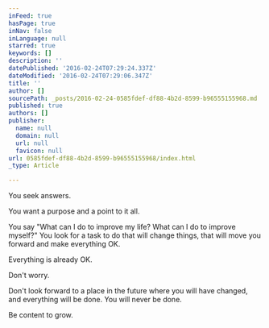 ```yaml
---
inFeed: true
hasPage: true
inNav: false
inLanguage: null
starred: true
keywords: []
description: ''
datePublished: '2016-02-24T07:29:24.337Z'
dateModified: '2016-02-24T07:29:06.347Z'
title: ''
author: []
sourcePath: _posts/2016-02-24-0585fdef-df88-4b2d-8599-b96555155968.md
published: true
authors: []
publisher:
  name: null
  domain: null
  url: null
  favicon: null
url: 0585fdef-df88-4b2d-8599-b96555155968/index.html
_type: Article

---
```

You seek answers. 

You want a purpose and a point to it all. 

You say "What can I do to improve my life? What can I do to improve myself?" You look for a task to do that will change things, that will move you forward and make everything OK.

Everything is already OK.

Don't worry.

Don't look forward to a place in the future where you will have changed, and everything will be done. You will never be done.

Be content to grow.